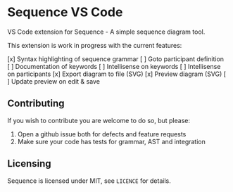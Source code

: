 # Sequence VS Code

VS Code extension for Sequence - A simple sequence diagram tool.

This extension is work in progress with the current features:

[x] Syntax highlighting of sequence grammar
[ ] Goto participant definition
[ ] Documentation of keywords
[ ] Intellisense on keywords
[ ] Intellisense on participants
[x] Export diagram to file (SVG)
[x] Preview diagram (SVG)
[ ] Update preview on edit & save


## Contributing

If you wish to contribute you are welcome to do so, but please:

1. Open a github issue both for defects and feature requests
2. Make sure your code has tests for grammar, AST and integration


## Licensing

Sequence is licensed under MIT, see `LICENCE` for details.
